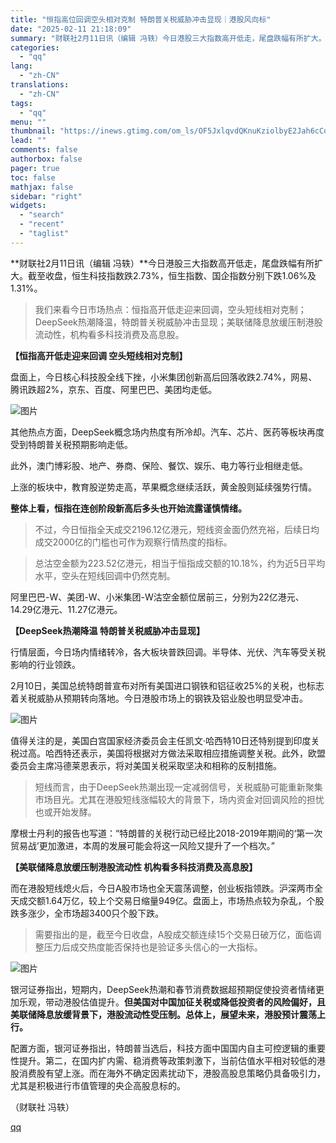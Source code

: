 ```yaml
---
title: "恒指高位回调空头相对克制 特朗普关税威胁冲击显现｜港股风向标"
date: "2025-02-11 21:18:09"
summary: "财联社2月11日讯（编辑 冯轶）今日港股三大指数高开低走，尾盘跌幅有所扩大。截至收盘，恒生科技指数跌..."
categories:
  - "qq"
lang:
  - "zh-CN"
translations:
  - "zh-CN"
tags:
  - "qq"
menu: ""
thumbnail: "https://inews.gtimg.com/om_ls/OF5JxlqvdQKnuKziolbyE2Jah6cCdG7caYZAx746vjgA8AA_640360/0"
lead: ""
comments: false
authorbox: false
pager: true
toc: false
mathjax: false
sidebar: "right"
widgets:
  - "search"
  - "recent"
  - "taglist"
---
```


**财联社2月11日讯（编辑 冯轶）**今日港股三大指数高开低走，尾盘跌幅有所扩大。截至收盘，恒生科技指数跌2.73%，恒生指数、国企指数分别下跌1.06%及1.31%。

> 我们来看今日市场热点：恒指高开低走迎来回调，空头短线相对克制；DeepSeek热潮降温，特朗普关税威胁冲击显现；美联储降息放缓压制港股流动性，机构看多科技消费及高息股。

**【恒指高开低走迎来回调 空头短线相对克制】**

盘面上，今日核心科技股全线下挫，小米集团创新高后回落收跌2.74%，网易、腾讯跌超2%，京东、百度、阿里巴巴、美团均走低。

![图片](https://inews.gtimg.com/om_bt/OaE7vTMzptXZgkjl9R2FhOWm3f4HelKTa_bFp7ldrgG1AAA/641)

其他热点方面，DeepSeek概念场内热度有所冷却。汽车、芯片、医药等板块再度受到特朗普关税预期影响走低。

此外，澳门博彩股、地产、券商、保险、餐饮、娱乐、电力等行业相继走低。

上涨的板块中，教育股逆势走高，苹果概念继续活跃，黄金股则延续强势行情。

**整体上看，恒指在连创阶段新高后多头也开始流露谨慎情绪。**

> 不过，今日恒指全天成交2196.12亿港元，短线资金面仍然充裕，后续日均成交2000亿的门槛也可作为观察行情热度的指标。

> 总沽空金额为223.52亿港元，相当于恒指成交额的10.18%，约为近5日平均水平，空头在短线回调中仍然克制。

阿里巴巴-W、美团-W、小米集团-W沽空金额位居前三，分别为22亿港元、14.29亿港元、11.27亿港元。

**【DeepSeek热潮降温 特朗普关税威胁冲击显现】**

行情层面，今日场内情绪转冷，各大板块普跌回调。半导体、光伏、汽车等受关税影响的行业领跌。

2月10日，美国总统特朗普宣布对所有美国进口钢铁和铝征收25%的关税，也标志着关税威胁从预期转向落地。今日港股市场上的钢铁及铝业股也明显受冲击。

![图片](https://inews.gtimg.com/om_bt/O1u5v159istYhL6Zfn6Lrf7Ie_yq8fJpu6N_f8BxAVvwQAA/641)

值得关注的是，美国白宫国家经济委员会主任凯文·哈西特10日还特别提到印度关税过高。哈西特还表示，美国将根据对方做法采取相应措施调整关税。此外，欧盟委员会主席冯德莱恩表示，将对美国关税采取坚决和相称的反制措施。

> 短线而言，由于DeepSeek热潮出现一定减弱信号，关税威胁可能重新聚集市场目光。尤其在港股短线涨幅较大的背景下，场内资金对回调风险的担忧也或开始发酵。

摩根士丹利的报告也写道：“特朗普的关税行动已经比2018-2019年期间的‘第一次贸易战’更加激进，本周的发展可能会将这一风险又提升了一个档次。”

**【美联储降息放缓压制港股流动性 机构看多科技消费及高息股】**

而在港股短线熄火后，今日A股市场也全天震荡调整，创业板指领跌。沪深两市全天成交额1.64万亿，较上个交易日缩量949亿。盘面上，市场热点较为杂乱，个股跌多涨少，全市场超3400只个股下跌。

> 需要指出的是，截至今日收盘，A股成交额连续15个交易日破万亿，面临调整压力后成交热度能否保持也是验证多头信心的一大指标。

![图片](https://inews.gtimg.com/om_bt/OBbSZ_ZSVP0B87lY7VeTUMxVldLlOOlG6Y6M7yzhRs95EAA/641)

银河证券指出，短期内，DeepSeek热潮和春节消费数据超预期促使投资者情绪更加乐观，带动港股估值提升。**但美国对中国加征关税或降低投资者的风险偏好，且美联储降息放缓背景下，港股流动性受压制。总体上，展望未来，港股预计震荡上行。**

配置方面，银河证券指出，特朗普当选后，科技方面中国国内自主可控逻辑的重要性提升。第二，在国内扩内需、稳消费等政策刺激下，当前估值水平相对较低的港股消费股有望上涨。而在海外不确定因素扰动下，港股高股息策略仍具备吸引力，尤其是积极进行市值管理的央企高股息标的。

（财联社 冯轶）

[qq](https://new.qq.com/rain/a/20250211A08IDI00)
